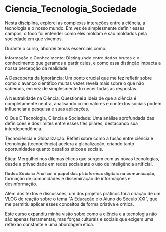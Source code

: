 # Ciencia_Tecnologia_Sociedade



Nesta disciplina, explorei as complexas interações entre a ciência, a tecnologia e o nosso mundo. Em vez de simplesmente definir esses campos, o foco foi entender como eles moldam e são moldados pela sociedade em que vivemos.

Durante o curso, abordei temas essenciais como:

Informação e Conhecimento: Distinguindo entre dados brutos e o conhecimento que geramos a partir deles, e como essa distinção impacta a nossa percepção da realidade.

A Descoberta da Ignorância: Um ponto crucial que me fez refletir sobre como o avanço científico muitas vezes revela mais sobre o que não sabemos, em vez de simplesmente fornecer todas as respostas.

A Neutralidade na Ciência: Questionei a ideia de que a ciência é completamente neutra, analisando como valores e contextos sociais podem influenciar a pesquisa e suas aplicações.

O Que É Tecnologia, Ciência e Sociedade: Uma análise aprofundada das definições e dos limites entre esses três pilares, destacando sua interdependência.

Tecnociência e Globalização: Refleti sobre como a fusão entre ciência e tecnologia (tecnociência) acelera a globalização, criando tanto oportunidades quanto desafios éticos e sociais.

Ética: Mergulhei nos dilemas éticos que surgem com as novas tecnologias, desde a privacidade em redes sociais até o uso de inteligência artificial.

Redes Sociais: Analisei o papel das plataformas digitais na comunicação, formação de comunidades e disseminação de informações e desinformação.

Além dos textos e discussões, um dos projetos práticos foi a criação de um VLOG de reação sobre o tema "A Educação e o Aluno do Século XXI", que me permitiu aplicar esses conceitos de forma criativa e crítica.

Este curso expandiu minha visão sobre como a ciência e a tecnologia não são apenas ferramentas, mas forças culturais e sociais que exigem uma reflexão constante e uma abordagem ética.
